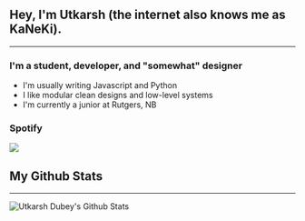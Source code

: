 ## Hey, I'm Utkarsh (the internet also knows me as KaNeKi).


---
### I'm a student, developer, and "somewhat" designer
- I'm usually writing Javascript and Python
- I like modular clean designs and low-level systems
- I'm currently a junior at Rutgers, NB

### Spotify
<img src="https://now-play.vercel.app/api/generate?uid=14af18ff-6b54-4ccf-9016-712477a53e8f&theme=dark" />
<br />


## My Github Stats
---
<img align="left" alt="Utkarsh Dubey's Github Stats" src="https://github-readme-stats.vercel.app/api?username=utkarshdubey&show_icons=true&hide_border=true">

[website]: https://utkarsh.co
[twitter]: https://x.com/__utkarshdubey
[linkedin]: https://linkedin.com/in/utkarshdubey1
